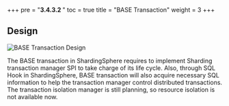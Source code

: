 +++
pre = "<b>3.4.3.2 </b>"
toc = true
title = "BASE Transaction"
weight = 3
+++

## Design

![BASE Transaction Design](https://shardingsphere.apache.org/document/current/img/transaction/transaction-base-design_cn.png)

The BASE transaction in ShardingSphere requires to implement Sharding transaction manager SPI to take charge of its life cycle. Also, through SQL Hook in ShardingSphere, BASE transaction will also acquire necessary SQL information to help the transaction manager control distributed transactions. The transaction isolation manager is still planning, so resource isolation is not available now.